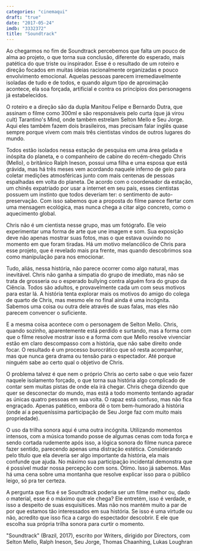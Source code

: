 ```yaml
---
categories: "cinemaqui"
draft: "true"
date: "2017-05-24"
imdb: "3332372"
title: "Soundtrack"
---
```

Ao chegarmos no fim de Soundtrack percebemos que falta um pouco de alma ao projeto, o que torna sua conclusão, diferente do esperado, mais patética do que triste ou inspirador. Esse é o resultado de um roteiro e direção focados em muitas ideias racionalmente organizadas e pouco envolvimento emocional. Aquelas pessoas parecem irremediavelmente isoladas de tudo e de todos, e quando algum tipo de aproximação acontece, ela soa forçada, artificial e contra os princípios dos personagens já estabelecidos.

O roteiro e a direção são da dupla Manitou Felipe e Bernardo Dutra, que assinam o filme como 300ml e são responsáveis pelo curta (que já virou cult) Tarantino's Mind, onde também estrelam Selton Mello e Seu Jorge. Aqui eles também fazem dois brasileiros, mas precisam falar inglês quase sempre porque vivem com mais três cientistas vindos de outros lugares do mundo.

Todos estão isolados nessa estação de pesquisa em uma área gelada e inóspita do planeta, e o companheiro de cabine do recém-chegado Chris (Mello), o britânico Ralph Ineson, possui uma filha e uma esposa que está grávida, mas há três meses vem acordando naquele inferno de gelo para coletar medições atmosféricas junto com mais centenas de pessoas espalhadas em volta do planeta. De acordo com o coordenador da estação, um chinês expatriado por usar a internet em seu país, esses cientistas possuem um instinto que todos deveriam ter: o sentimento de auto-preservação. Com isso sabemos que a proposta do filme parece flertar com uma mensagem ecológica, mas nunca chega a citar algo concreto, como o aquecimento global.

Chris não é um cientista nesse grupo, mas um fotógrafo. Ele veio experimentar uma forma de arte que une imagem e som. Sua exposição deve não apenas mostrar suas fotos, mas o que estava ouvindo no momento em que foram tiradas. Há um motivo melancólico de Chris para esse projeto, que é revelado mais pra frente, mas quando descobrimos soa como manipulação para nos emocionar.

Tudo, aliás, nessa história, não parece ocorrer como algo natural, mas inevitável. Chris não ganha a simpatia do grupo de imediato, mas não se trata de grosseria ou o esperado bullying contra alguém fora do grupo da Ciência. Todos são adultos, e provavelmente cada um com seus motivos para estar lá. A história tenta explorar mais os motivos do amigo do colega de quarto de Chris, mas mesmo ele no final ainda é uma incógnita. Sabemos uma coisa ou outra dele através de suas falas,  mas eles não parecem convencer o suficiente.

E a mesma coisa acontece com o personagem de Selton Mello. Chris, quando sozinho, aparentemente está perdido e surtando, mas a forma com que o filme resolve mostrar isso e a forma com que Mello resolve vivenciar estão em claro descompasso com a história, que não sabe direito onde focar. O resultado é um processo burocrático que só resta acompanhar, mas que nunca gera drama ou tensão para o espectador. Até porque ninguém sabe ao certo qual o objetivo de Chris.

O problema talvez é que nem o próprio Chris ao certo sabe o que veio fazer naquele isolamento forçado, o que torna sua história algo complicado de contar sem muitas pistas de onde ela irá chegar. Chris chega dizendo que quer se desconectar do mundo, mas está a todo momento tentando agradar as únicas quatro pessoas em sua volta. O rapaz está confuso, mas não fica engraçado. Apenas patético, embora dê o tom bem-humorado à história (onde aí a pequeníssima participação de Seu Jorge faz com muito mais propriedade).

O uso da trilha sonora aqui é uma outra incógnita. Utilizando momentos intensos, com a música tomando posse de algumas cenas com toda força e sendo cortada rudemente após isso, a lógica sonora do filme nunca parece fazer sentido, parecendo apenas uma distração estética. Considerando pelo título que ela deveria ser algo importante da história, ela mais confunde que ajuda. No máximo sua participação incidental demonstra que é possível mudar nossa percepção com sons. Ótimo. Isso já sabemos. Mas há uma cena sobre uma montanha que resolve explicar isso para o público leigo, só pra ter certeza.

A pergunta que fica é se Soundtrack poderia ser um filme melhor ou, dado o material, esse é o máximo que ele chega? Ele entretém, isso é verdade, e isso a despeito de suas esquisitices. Mas não nos mantém muito a par de por que estamos tão interessados em sua história. Se isso é uma virtude ou não, acredito que isso fica a cargo do espectador descobrir. E ele que escolha sua própria trilha sonora para curtir o momento.

"Soundtrack" (Brazil, 2017), escrito por Writers, dirigido por Directors, com Selton Mello, Ralph Ineson, Seu Jorge, Thomas Chaanhing, Lukas Loughran


